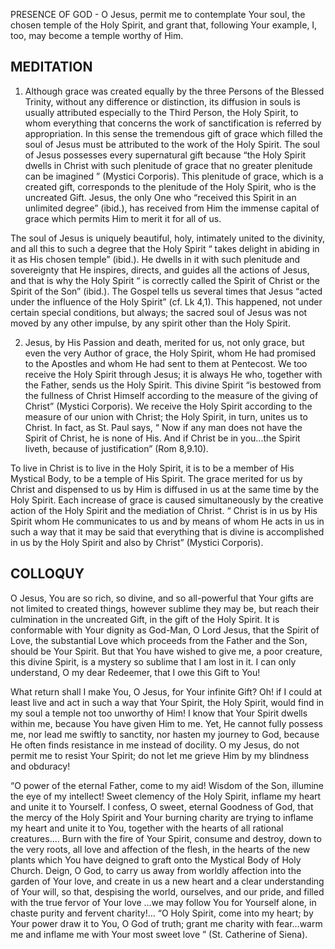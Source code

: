 PRESENCE OF GOD - O Jesus, permit me to contemplate Your soul, the chosen temple of the Holy Spirit, and grant that, following Your example, I, too, may become a temple worthy of Him.

## MEDITATION

1. Although grace was created equally by the three Persons of the Blessed Trinity, without any difference or distinction, its diffusion in souls is usually attributed especially to the Third Person, the Holy Spirit, to whom everything that concerns the work of sanctification is referred by appropriation. In this sense the tremendous gift of grace which filled the soul of Jesus must be attributed to the work of the Holy Spirit. The soul of Jesus possesses every supernatural gift because “the Holy Spirit dwells in Christ with such plenitude of grace that no greater plenitude can be imagined ” (Mystici Corporis). This plenitude of grace, which is a created gift, corresponds to the plenitude of the Holy Spirit, who is the uncreated Gift. Jesus, the only One who “received this Spirit in an unlimited degree” (ibid.), has received from Him the immense capital of grace which permits Him to merit it for all of us. 

The soul of Jesus is uniquely beautiful, holy, intimately united to the divinity, and all this to such a degree that the Holy Spirit “ takes delight in abiding in it as His chosen temple” (ibid.). He dwells in it with such plenitude and sovereignty that He inspires, directs, and guides all the actions of Jesus, and that is why the Holy Spirit “ is correctly called the Spirit of Christ or the Spirit of the Son” (ibid.). The Gospel tells us several times that Jesus “acted under the influence of the Holy Spirit” (cf. Lk 4,1). This happened, not under certain special conditions, but always; the sacred soul of Jesus was not moved by any other impulse, by any spirit other than the Holy Spirit. 


2. Jesus, by His Passion and death, merited for us, not only grace, but even the very Author of grace, the Holy Spirit, whom He had promised to the Apostles and whom He had sent to them at Pentecost. We too receive the Holy Spirit through Jesus; it is always He who, together with the Father, sends us the Holy Spirit. This divine Spirit “is bestowed from the fullness of Christ Himself according to the measure of the giving of Christ” (Mystici Corporis). We receive the Holy Spirit according to the measure of our union with Christ; the Holy Spirit, in turn, unites us to Christ. In fact, as St. Paul says, “ Now if any man does not have the Spirit of Christ, he is none of His. And if Christ be in you...the Spirit liveth, because of justification” (Rom 8,9.10).

To live in Christ is to live in the Holy Spirit, it is to be a member of His Mystical Body, to be a temple of His Spirit. The grace merited for us by Christ and dispensed to us by Him is diffused in us at the same time by the Holy Spirit. Each increase of grace is caused simultaneously by the creative action of the Holy Spirit and the mediation of Christ. “ Christ is in us by His Spirit whom He communicates to us and by means of whom He acts in us in such a way that it may be said that everything that is divine is accomplished in us by the Holy Spirit and also by Christ” (Mystici Corporis). 

## COLLOQUY

O Jesus, You are so rich, so divine, and so all-powerful that Your gifts are not limited to created things, however sublime they may be, but reach their culmination in the uncreated Gift, in the gift of the Holy Spirit. It is conformable with Your dignity as God-Man, O Lord Jesus, that the Spirit of Love, the substantial Love which proceeds from the Father and the Son, should be Your Spirit. But that You have wished to give me, a poor creature, this divine Spirit, is a mystery so sublime that I am lost in it. I can only understand, O my dear Redeemer, that I owe this Gift to You!

What return shall I make You, O Jesus, for Your infinite Gift? Oh! if I could at least live and act in such a way that Your Spirit, the Holy Spirit, would find in my soul a temple not too unworthy of Him! I know that Your Spirit dwells within me, because You have given Him to me. Yet, He cannot fully possess me, nor lead me swiftly to sanctity, nor hasten my journey to God, because He often finds resistance in me instead of docility. O my Jesus, do not permit me to resist Your Spirit; do not let me grieve Him by my blindness and obduracy!

“O power of the eternal Father, come to my aid! Wisdom of the Son, illumine the eye of my intellect! Sweet clemency of the Holy Spirit, inflame my heart and unite it to Yourself. I confess, O sweet, eternal Goodness of God, that the mercy of the Holy Spirit and Your burning charity are trying to inflame my heart and unite it to You, together with the hearts of all rational creatures.... Burn with the fire of Your Spirit, consume and destroy, down to the very roots, all love and affection of the flesh, in the hearts of the new plants which You have deigned to graft onto the Mystical Body of Holy Church. Deign, O God, to carry us away from worldly affection into the garden of Your love, and create in us a new heart and a clear understanding of Your will, so that, despising the world, ourselves, and our pride, and filled with the true fervor of Your love ...we may follow You for Yourself alone, in chaste purity and fervent charity!... “O Holy Spirit, come into my heart; by Your power draw it to You, O God of truth; grant me charity with fear...warm me and inflame me with Your most sweet love ” (St. Catherine of Siena).